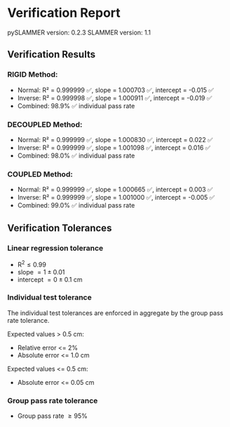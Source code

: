 # Verification Report
pySLAMMER version: 0.2.3
SLAMMER version: 1.1

## Verification Results

### RIGID Method:
- Normal: R² = 0.999999 ✅, slope = 1.000703 ✅, intercept = -0.015 ✅
- Inverse: R² = 0.999998 ✅, slope = 1.000911 ✅, intercept = -0.019 ✅
- Combined: 98.9% ✅ individual pass rate
### DECOUPLED Method:
- Normal: R² = 0.999999 ✅, slope = 1.000830 ✅, intercept = 0.022 ✅
- Inverse: R² = 0.999999 ✅, slope = 1.001098 ✅, intercept = 0.016 ✅
- Combined: 98.0% ✅ individual pass rate
### COUPLED Method:
- Normal: R² = 0.999999 ✅, slope = 1.000665 ✅, intercept = 0.003 ✅
- Inverse: R² = 0.999999 ✅, slope = 1.001000 ✅, intercept = -0.005 ✅
- Combined: 99.0% ✅ individual pass rate

## Verification Tolerances

### Linear regression tolerance
  - R$^2 \le 0.99$
  - slope $= 1 \pm 0.01$
  - intercept $= 0 \pm 0.1$ cm

### Individual test tolerance
The individual test tolerances are enforced in aggregate by the group pass rate tolerance.

Expected values > 0.5 cm:
  - Relative error <= 2%
  - Absolute error <= 1.0 cm
  
Expected values <= 0.5 cm:
  - Absolute error <= 0.05 cm

### Group pass rate tolerance
- Group pass rate $\ge 95$%